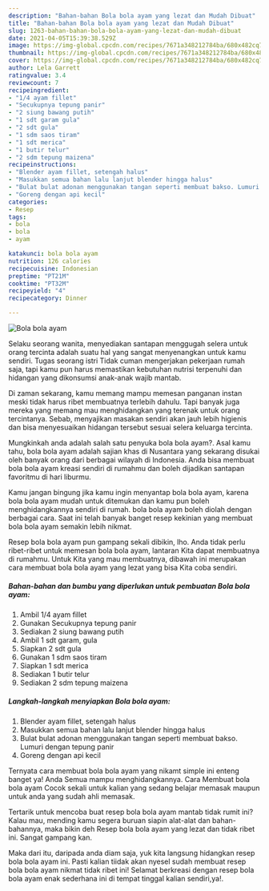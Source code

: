 ```yaml
---
description: "Bahan-bahan Bola bola ayam yang lezat dan Mudah Dibuat"
title: "Bahan-bahan Bola bola ayam yang lezat dan Mudah Dibuat"
slug: 1263-bahan-bahan-bola-bola-ayam-yang-lezat-dan-mudah-dibuat
date: 2021-04-05T15:39:38.529Z
image: https://img-global.cpcdn.com/recipes/7671a348212784ba/680x482cq70/bola-bola-ayam-foto-resep-utama.jpg
thumbnail: https://img-global.cpcdn.com/recipes/7671a348212784ba/680x482cq70/bola-bola-ayam-foto-resep-utama.jpg
cover: https://img-global.cpcdn.com/recipes/7671a348212784ba/680x482cq70/bola-bola-ayam-foto-resep-utama.jpg
author: Lela Garrett
ratingvalue: 3.4
reviewcount: 7
recipeingredient:
- "1/4 ayam fillet"
- "Secukupnya tepung panir"
- "2 siung bawang putih"
- "1 sdt garam gula"
- "2 sdt gula"
- "1 sdm saos tiram"
- "1 sdt merica"
- "1 butir telur"
- "2 sdm tepung maizena"
recipeinstructions:
- "Blender ayam fillet, setengah halus"
- "Masukkan semua bahan lalu lanjut blender hingga halus"
- "Bulat bulat adonan menggunakan tangan seperti membuat bakso. Lumuri dengan tepung panir"
- "Goreng dengan api kecil"
categories:
- Resep
tags:
- bola
- bola
- ayam

katakunci: bola bola ayam 
nutrition: 126 calories
recipecuisine: Indonesian
preptime: "PT21M"
cooktime: "PT32M"
recipeyield: "4"
recipecategory: Dinner

---
```



![Bola bola ayam](https://img-global.cpcdn.com/recipes/7671a348212784ba/680x482cq70/bola-bola-ayam-foto-resep-utama.jpg)

Selaku seorang wanita, menyediakan santapan menggugah selera untuk orang tercinta adalah suatu hal yang sangat menyenangkan untuk kamu sendiri. Tugas seorang istri Tidak cuman mengerjakan pekerjaan rumah saja, tapi kamu pun harus memastikan kebutuhan nutrisi terpenuhi dan hidangan yang dikonsumsi anak-anak wajib mantab.

Di zaman  sekarang, kamu memang mampu memesan panganan instan meski tidak harus ribet membuatnya terlebih dahulu. Tapi banyak juga mereka yang memang mau menghidangkan yang terenak untuk orang tercintanya. Sebab, menyajikan masakan sendiri akan jauh lebih higienis dan bisa menyesuaikan hidangan tersebut sesuai selera keluarga tercinta. 



Mungkinkah anda adalah salah satu penyuka bola bola ayam?. Asal kamu tahu, bola bola ayam adalah sajian khas di Nusantara yang sekarang disukai oleh banyak orang dari berbagai wilayah di Indonesia. Anda bisa membuat bola bola ayam kreasi sendiri di rumahmu dan boleh dijadikan santapan favoritmu di hari liburmu.

Kamu jangan bingung jika kamu ingin menyantap bola bola ayam, karena bola bola ayam mudah untuk ditemukan dan kamu pun boleh menghidangkannya sendiri di rumah. bola bola ayam boleh diolah dengan berbagai cara. Saat ini telah banyak banget resep kekinian yang membuat bola bola ayam semakin lebih nikmat.

Resep bola bola ayam pun gampang sekali dibikin, lho. Anda tidak perlu ribet-ribet untuk memesan bola bola ayam, lantaran Kita dapat membuatnya di rumahmu. Untuk Kita yang mau membuatnya, dibawah ini merupakan cara membuat bola bola ayam yang lezat yang bisa Kita coba sendiri.

<!--inarticleads1-->

##### Bahan-bahan dan bumbu yang diperlukan untuk pembuatan Bola bola ayam:

1. Ambil 1/4 ayam fillet
1. Gunakan Secukupnya tepung panir
1. Sediakan 2 siung bawang putih
1. Ambil 1 sdt garam, gula
1. Siapkan 2 sdt gula
1. Gunakan 1 sdm saos tiram
1. Siapkan 1 sdt merica
1. Sediakan 1 butir telur
1. Sediakan 2 sdm tepung maizena




<!--inarticleads2-->

##### Langkah-langkah menyiapkan Bola bola ayam:

1. Blender ayam fillet, setengah halus
1. Masukkan semua bahan lalu lanjut blender hingga halus
1. Bulat bulat adonan menggunakan tangan seperti membuat bakso. Lumuri dengan tepung panir
1. Goreng dengan api kecil




Ternyata cara membuat bola bola ayam yang nikamt simple ini enteng banget ya! Anda Semua mampu menghidangkannya. Cara Membuat bola bola ayam Cocok sekali untuk kalian yang sedang belajar memasak maupun untuk anda yang sudah ahli memasak.

Tertarik untuk mencoba buat resep bola bola ayam mantab tidak rumit ini? Kalau mau, mending kamu segera buruan siapin alat-alat dan bahan-bahannya, maka bikin deh Resep bola bola ayam yang lezat dan tidak ribet ini. Sangat gampang kan. 

Maka dari itu, daripada anda diam saja, yuk kita langsung hidangkan resep bola bola ayam ini. Pasti kalian tiidak akan nyesel sudah membuat resep bola bola ayam nikmat tidak ribet ini! Selamat berkreasi dengan resep bola bola ayam enak sederhana ini di tempat tinggal kalian sendiri,ya!.

